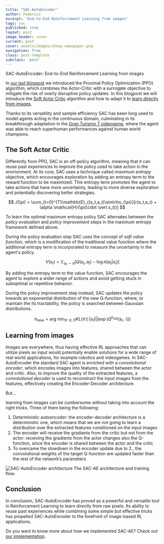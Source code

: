 ```yaml
---
title: "SAC-AutoEncoder"
author: Federico
excerpt: "End-to-End Reinforcement Learning from images"
tags: sac
published: true
layout: post
image_header: cover
current: post
cover: assets/images/sheep_newspaper.png
navigation: True
class: post-template
subclass: 'post'
---
```


SAC-AutoEncoder: End-to-End Reinforcement Learning from images

In [our last blogpost](https://eclecticsheep.ai/2023/05/18/ppo_intro.html) we introduced the Proximal Policy Optimization (PPO) algorithm, which combines the Actor-Critic with a surrogate objective to mitigate the risk of overly disruptive policy updates.
In this blogpost we will introduce the [Soft Actor Critic](https://arxiv.org/abs/1801.01290) algorithm and how to adapt it to [learn directly from images](https://arxiv.org/abs/1910.01741).

Thanks to its versatility and sample efficiency SAC has been long used to model agents acting in the continuous domain, culminating in its breakthrough adaptation in the [Gran Turismo 7 videogame](https://www.gran-turismo.com/us/gran-turismo-sophy/), where the agent was able to reach superhuman performances against human world champions.

## The Soft Actor Critic
Differently from PPO, SAC is an off-policy algorithm, meaning that it can reuse past experiences to improve the policy used to take action in the envrionment. At its core, SAC uses a technique called *maximum entropy* objective, which encourages exploration by adding an entropy term to the reward function to be maximized. This entropy term promotes the agent to take actions that have more uncertainty, leading to more diverse exploration and potentially discovering better strategies.

$$
	J(\pi) = \sum_{t=0}^{T}\mathbb{E}_{(s_t,a_t)\sim\rho_{\pi}}[r(s_t,a_t) + \alpha \mathcal{H}(\pi(\cdot \vert s_t))]
$$

To learn the optimal maximum entropy policy SAC alternates between the *policy evaluation* and *policy improvement* steps in the maximum entropy framework defined above. 

During the policy evaluation step SAC uses the concept of *soft value function*, which is a modification of the traditional value function where the additional entropy term is incorporated to measure the uncertainty in the agent's policy.

$$
	V(s_t) = \mathbb{E}_{a_t\sim\pi}[Q(s_t, a_t) - \log\pi(a_t \vert s_t)]
$$

By adding the entropy term to the value function, SAC encourages the agent to explore a wider range of actions and avoid getting stuck in suboptimal or repetitive behavior.

During the policy improvement step instead, SAC updates the policy towards an exponential distribution of the new Q-function, where, to maintain the its tractability, the policy is searched between Gaussian distributions.

$$
	\pi_{\text{new}}=\text{arg min}_{\pi'\in \Pi} \text{KL}\left(\pi'(\cdot \vert s_t) \vert \vert \exp{(Q^{\pi_{\text{old}}}(s_t, \cdot))}\right)
$$

## Learning from images
Images are everywhere, thus having effective RL approaches that can utilize pixels as input would potentially enable solutions for a wide range of real world applications, for example robotics and videogames. In SAC-AutoEncoder the standard SAC agent is enriched with a *convolutional encoder*, which encodes images into features, shared between the actor and critic. Also, to improve the quality of the extracted features, a *convolutional decoder* is used to reconstruct the input images from the features, effectively creating the Encoder-Decoder architecture. 

But...

learning from images can be cumbersome without taking into account the right tricks. Three of them being the following:

1. Deterministic autoencoder: the encoder-decoder architecture is a deterministic one, which means that we are not going to learn a distribution over the extracted features conditioned on the input images
2. The encoder will receive the gradients from the critic but not from the actor: receiving the gradients from the actor changes also the Q-function, since the encoder is shared between the actor and the critic
3. To overcame the slowdown in the encoder update due to 2., the convolutional weights of the target Q-function are updated faster than the rest of the network’s parameters

<img src="{{site.baseurl}}/assets/images/sac_ae.png" alt="SAC-AutoEncoder architecture">
<image_caption style="margin-bottom:20px">The SAC-AE architecture and training flow.
</image_caption>

## Conclusion

In conclusion, SAC-AutoEncoder has proved as a powerful and versatile tool in Reinforcement Learning to learn directly from raw pixels. Its ability to reuse past experiences while combining some simple but effective tricks has propelled SAC-AutoEncoder to the forefront of image-based RL applications.

Do you want to know more about how we implemented SAC-AE? Check out [our implementation](https://github.com/Eclectic-Sheep/sheeprl/blob/main/sheeprl/algos/sac_pixel/sac_pixel_continuous.py).